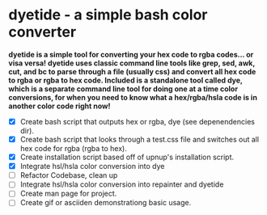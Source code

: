 # dyetide - a simple bash color converter

__dyetide is a simple tool for converting your hex code to rgba codes... or visa
versa! dyetide uses classic command line tools like grep, sed, awk, cut, and bc
to parse through a file (usually css) and convert all hex code to rgba or
rgba to hex code. Included is a standalone tool called dye, which is a separate
command line tool for doing one at a time color conversions, for when you need
to know what a hex/rgba/hsla code is in another color code right now!__

- [x] Create bash script that outputs hex or rgba, dye (see depenendencies dir).
- [x] Create bash script that looks through a test.css file and switches out all hex code for rgba (rgba to hex).
- [x] Create installation script based off of upnup's installation script.
- [x] Integrate hsl/hsla color conversion into dye
- [ ] Refactor Codebase, clean up
- [ ] Integrate hsl/hsla color conversion into repainter and dyetide
- [ ] Create man page for project.
- [ ] Create gif or asciiden demonstrationg basic usage.

